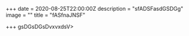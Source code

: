 +++
date = 2020-08-25T22:00:00Z
description = "sfADSFasdGSDGg"
image = ""
title = "fASfnaJNSF"

+++
gsDGsDGsDvxvxdsV>